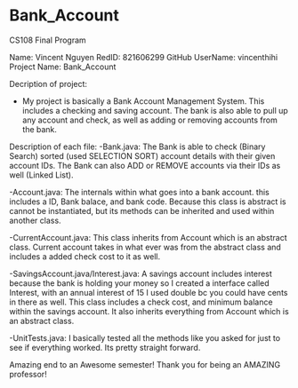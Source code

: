 # Bank_Account
CS108 Final Program

Name: Vincent Nguyen
RedID: 821606299
GitHub UserName: vincenthihi
Project Name: Bank_Account

Decription of project:
- My project is basically a Bank Account Management System. This includes a checking and saving account. The bank is also able to pull up any account and check, as well as adding or removing accounts from the bank.  

Description of each file:
-Bank.java: The Bank is able to check (Binary Search) sorted (used SELECTION SORT) account details with their given account IDs. The Bank can also ADD or REMOVE accounts via their IDs as well (Linked List).

-Account.java: The internals within what goes into a bank account. this includes a ID, Bank balace, and bank code. Because this class is abstract is cannot be instantiated, but its methods can be inherited and used within another class.

-CurrentAccount.java: This class inherits from Account which is an abstract class. Current account takes in what ever was from the abstract class and includes a added check cost to it as well. 

-SavingsAccount.java/Interest.java: A savings account includes interest because the bank is holding your money so I created a interface called Interest, with an annual interest of 15 I used double bc you could have cents in there as well. This class includes a check cost, and minimum balance within the savings account. It also inherits everything from Account which is an abstract class.

-UnitTests.java: I basically tested all the methods like you asked for just to see if everything worked. Its pretty straight forward.

Amazing end to an Awesome semester! Thank you for being an AMAZING professor!











